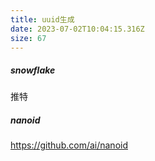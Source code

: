 ```yaml
---
title: uuid生成
date: 2023-07-02T10:04:15.316Z
size: 67
---
```

##### snowflake

推特

##### nanoid

https://github.com/ai/nanoid
